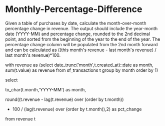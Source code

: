 # Monthly-Percentage-Difference
Given a table of purchases by date, calculate the month-over-month percentage change in revenue. The output should include the year-month date (YYYY-MM) and percentage change, rounded to the 2nd decimal point, and sorted from the beginning of the year to the end of the year.
The percentage change column will be populated from the 2nd month forward and can be calculated as ((this month's revenue - last month's revenue) / last month's revenue)*100.

with revenue as (select date_trunc('month',t.created_at)::date
    as month, sum(t.value) as revenue from 
    sf_transactions t
group by month
order by 1)

select

to_char(t.month,'YYYY-MM') as month,


round((t.revenue - lag(t.revenue) over (order by t.month))
* 100 / (lag(t.revenue) over (order by t.month)),2) as pct_change

from revenue t
